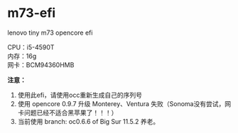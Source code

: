 # m73-efi
lenovo tiny m73 opencore efi

CPU：i5-4590T \
内存：16g \
网卡：BCM94360HMB

**注意：** 
1. 使用此efi，请使用occ重新生成自己的序列号
2. 使用 opencore 0.9.7 升级 Monterey、Ventura 失败（Sonoma没有尝试，网卡问题已经不适合黑苹果了！！！）
3. 当前使用 branch: oc0.6.6 of Big Sur 11.5.2 养老。
